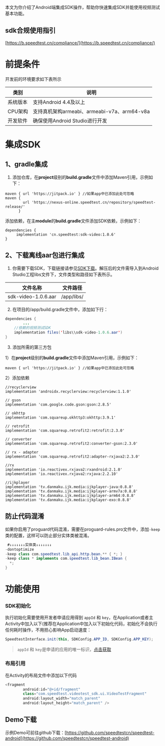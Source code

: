 本文为你介绍了Android端集成SDK操作，帮助你快速集成SDK并能使用视频测试基本功能。

## sdk合规使用指引
[https://b.speedtest.cn/compliance/](https://b.speedtest.cn/compliance/)

<a name="ZShsl"></a>
# 前提条件
开发前的环境要求如下表所示

| **类别** | **说明** |
| --- | --- |
| 系统版本 | 支持Android 4.4及以上 |
| CPU架构 | 支持真机架构armeabi、armeabi-v7a、arm64-v8a |
| 开发软件 | 确保使用Android Studio进行开发 |


<a name="rwrFc"></a>
# 集成SDK
<a name="yoyQZ"></a>
## 1、gradle集成

1. 添加仓库，在**project**级别的**build.gradle**文件中添加Maven引用，示例如下：
```
maven { url 'https://jitpack.io' } //如果app中已添加此处可忽略
maven {
        url 'https://nexus-online.speedtest.cn/repository/speedtest-release/'
      }
```
添加依赖，在主**module**的**build.gradle**文件添加SDK依赖，示例如下：
```
dependencies {
     implementation 'cn.speedtest:sdk-video:1.0.6'
}
```
<a name="Od9HU"></a>
## 2、下载离线aar包进行集成

1. 你需要下载SDK，下载链接请参见[SDK下载](https://b.speedtest.cn/speedtest-sdk)。解压后的文件需导入到Android Studio工程libs文件下，文件类型和路径如下表所示。

| 文件名称 | 文件路径 |
| --- | --- |
| sdk-video-1.0.6.aar | /app/libs/ |


2. 在项目的/app/build.gradle文件中，添加如下行：
```java
dependencies {   
        ...
    //依赖的视频测试SDK  
    implementation files('libs\\sdk-video-1.0.6.aar')
}
```

3. 添加所需的第三方包

1）在**project**级别的**build.gradle**文件中添加Maven引用，示例如下：
```
maven { url 'https://jitpack.io' } //如果app中已添加此处可忽略
```
2）添加依赖
```
//recyclerview
implementation 'androidx.recyclerview:recyclerview:1.1.0'

// gson
implementation 'com.google.code.gson:gson:2.8.5'

// okhttp
implementation 'com.squareup.okhttp3:okhttp:3.9.1'

// retrofit
implementation 'com.squareup.retrofit2:retrofit:2.3.0'

// converter
implementation 'com.squareup.retrofit2:converter-gson:2.3.0'

// rx - adapter
implementation 'com.squareup.retrofit2:adapter-rxjava2:2.3.0'

//rx
implementation 'io.reactivex.rxjava2:rxandroid:2.1.0'
implementation 'io.reactivex.rxjava2:rxjava:2.2.10'

//ijkplayer
implementation 'tv.danmaku.ijk.media:ijkplayer-java:0.8.8'
implementation 'tv.danmaku.ijk.media:ijkplayer-armv7a:0.8.8'
implementation 'tv.danmaku.ijk.media:ijkplayer-arm64:0.8.8'
implementation 'tv.danmaku.ijk.media:ijkplayer-exo:0.8.8'
```

<a name="VVclD"></a>
## 防止代码混淆
如果你启用了proguard代码混淆，需要在proguard-rules.pro文件中，添加`-keep`类的配置，这样可以防止部分实体类被混淆。
```java
 #↓↓↓↓↓↓↓实体类↓↓↓↓↓↓↓
-dontoptimize
-keep class com.speedtest.lib_api.http.bean.** { *; }
-keep class * implements com.speedtest.lib_bean.IBean {
  *;
}
```

<a name="qI6In"></a>
# 功能使用
<a name="jjhaf"></a>
### SDK初始化
执行初始化需要使用开发者申请应用得到 `appId` 和 `key`，在Application或者主Activity中加入以下(推荐在Application中加入以下初始化代码，初始化不会执行任何耗时操作，不用担心影响App启动速度：
```java
SpeedtestInterface.init(this, SDKConfig.APP_ID, SDKConfig.APP_KEY);
```
> `appId` 和 `key`是申请的应用的唯一标识，[点击获取](#)

### 布局引用
在Activity的布局文件中添加以下代码
```java
<fragment
        android:id="@+id/fragment"
        class="com.speedtest.videotest_sdk.ui.VideoTestFragment"
        android:layout_width="match_parent"
        android:layout_height="match_parent" />
```


<a name="2c6XJ"></a>
## Demo下载
示例Demo可前往github下载：[https://github.com/speedtestcn/speedtest-android](https://github.com/speedtestcn/speedtest-android)
